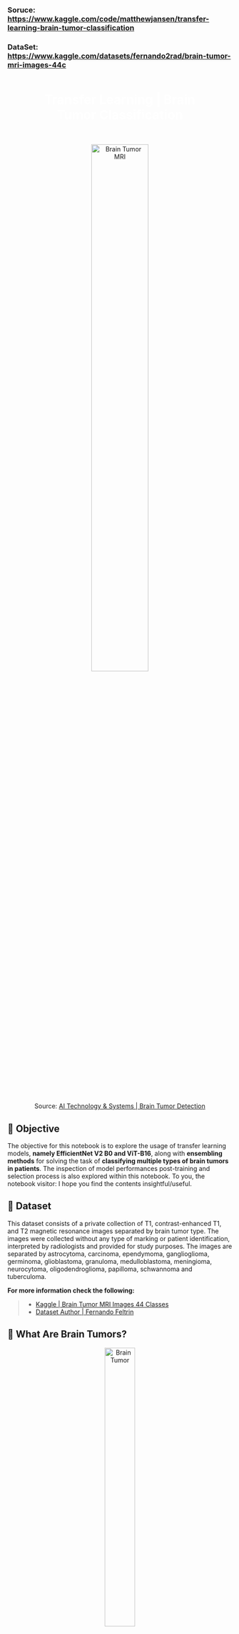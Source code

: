 ### Soruce: https://www.kaggle.com/code/matthewjansen/transfer-learning-brain-tumor-classification

### DataSet: https://www.kaggle.com/datasets/fernando2rad/brain-tumor-mri-images-44c


<a id=toc></a>
<h1 style="padding: 35px;color:white;margin:10;font-size:200%;text-align:center;display:fill;border-radius:10px;overflow:hidden;background-image: url(https://i.postimg.cc/T1D2yGny/167.jpg); background-size: 100% auto;background-position: 0px 0px; 
"><span style='color:white;'>Transfer Learning | Brain Tumor Classification</span></h1>

<center>
    <figure>
        <img src="https://cdn-images-1.medium.com/max/800/1*f1sodi17fNcObGBmIKgGGQ.gif" alt ="Brain Tumor MRI" style='width:55%;'>
        <figcaption>
            Source: <a href="https://www.ai-tech.systems/brain-tumor-detection/">AI Technology & Systems | Brain Tumor Detection</a>
        </figcaption>
    </figure>
</center>

## 🎯 Objective
The objective for this notebook is to explore the usage of transfer learning models, **namely EfficientNet V2 B0 and ViT-B16**, along with **ensembling methods** for solving the task of **classifying multiple types of brain tumors in patients**. The inspection of model performances post-training and selection process is also explored within this notebook. To you, the notebook visitor: I hope you find the contents insightful/useful. 


## 📁 Dataset
This dataset consists of a private collection of T1, contrast-enhanced T1, and T2 magnetic resonance images separated by brain tumor type. The images were collected without any type of marking or patient identification, interpreted by radiologists and provided for study purposes. The images are separated by astrocytoma, carcinoma, ependymoma, ganglioglioma, germinoma, glioblastoma, granuloma, medulloblastoma, meningioma, neurocytoma, oligodendroglioma, papilloma, schwannoma and tuberculoma.

**For more information check the following:**
> - [Kaggle | Brain Tumor MRI Images 44 Classes](https://www.kaggle.com/datasets/fernando2rad/brain-tumor-mri-images-44c?sort=published)
> - [Dataset Author | Fernando Feltrin](https://www.kaggle.com/fernando2rad)

## 🧠 What Are Brain Tumors?

<center>
    <figure>
        <img src="https://my.clevelandclinic.org/-/scassets/images/org/health/articles/6149-brain-tumor" alt ="Brain Tumor" style='width:40%;'>
        <figcaption>
            Source: <a href="https://my.clevelandclinic.org/health/diseases/6149-brain-cancer-brain-tumor">Cleveland Clinic | Brain Tumor Illustration</a>
        </figcaption>
    </figure>
</center>

A brain tumor is a cancerous or non-cancerous mass or growth of abnormal cells in the brain. Nearby locations include nerves, the pituitary gland, the pineal gland, and the membranes that cover the surface of the brain. Brain tumors that begin in the brain are called primary brain tumors. Sometimes, cancer spreads to the brain from other parts of the body. These tumors are known as secondary brain tumors, also called metastatic brain tumors.

### <u>Symptoms</u>
General signs and symptoms caused by brain tumors may include:
> - Headache or pressure in the head that is worse in the morning
> - Headaches that happen more often and seem more severe
> - Headaches that are sometimes described as tension headaches or migraines
> - Nausea or vomiting
> - Eye problems, such as blurry vision, seeing double or losing sight on the sides of your vision
> - Losing feeling or movement in an arm or a leg
> - Trouble with balance
> - Speech problems
> - Feeling very tired
> - Confusion in everyday matters
> - Memory issues
> - Having trouble following simple commands
> - Personality or behavior changes
> - Seizures, especially if there is no history of seizures
> - Hearing problems
> - Dizziness or a sense that the world is spinning, also called vertigo
> - Feeling very hungry and gaining weight

**For more information see the following:**
> - [Mayo Clinic | Brain tumor](https://www.mayoclinic.org/diseases-conditions/brain-tumor/symptoms-causes/syc-20350084)
> - [Cleveland Clinic | Brain Cancer (Brain Tumor)](https://my.clevelandclinic.org/health/diseases/6149-brain-cancer-brain-tumor)

<hr>

## Table of contents
- [1 | Dataset Exploration](#1)
   > - [Get image paths with glob](#1.1)
   > - [View the number of images present in the dataset](#1.2)
   > - [Create Pandas DataFrames for paths and labels](#1.3)
   > - [Load & View Random Sample Image](#1.4)
   > - [View Multiple Randomly Selected Samples](#1.5)
   > - [View Train Labels Distribution](#1.6)
   > - [Discard Insufficient Sample Classes](#1.7)
  
- [2 | Data Preprocessing: Building An Input Data Pipeline](#2)
   > - [Create Train & Validation Splits](#2.1)
   > - [View New Train & Validation Labels Distribution](#2.2)
   > - [Create an Image Data Augmentation Layer](#2.3)
   > - [Create Input Data Pipeline w. tf.data API](#2.4)
   
- [3 | Transfer Learning Model: EfficientNet V2 B0](#3)
   > - [TensorFlow Hub](#tfhub)
   > - [Get EfficientNet From TensorFlow Hub](#3.1)
   > - [Define EfficientNet Model](#3.2)
   > - [Train EfficientNet Model](#3.3)

- [4 | Transfer Learning Model: Vision Transformer (ViT)](#4)
   > - [Get Vision Transformer Model](#4.1)
   > - [Define Vision Transformer Model](#4.2)
   > - [Train Vision Transformer Model](#4.3)
   
- [5 | Ensembling via Averaging](#5)
   > - [What is Ensembling via Averaging?](#5.1)
   > - [Simple Average Ensembling](#5.2)
   > - [Weighted Average Ensembling](#5.3)
   > - [Geometric Mean Ensembling](#5.4)

- [6 | Performance Evaluation](#6)
   > - [View Model Histories](#6.1)
   > - [Plot Confusion Matrices](#6.2)
   > - [Inpsect Classification Reports](#6.3)
   > - [Record Classification Metrics](#6.4)
   > - [Trade-offs: Inference Time vs. Performance](#6.5)
   
- [Conclusion](#conclusion)

<hr>
